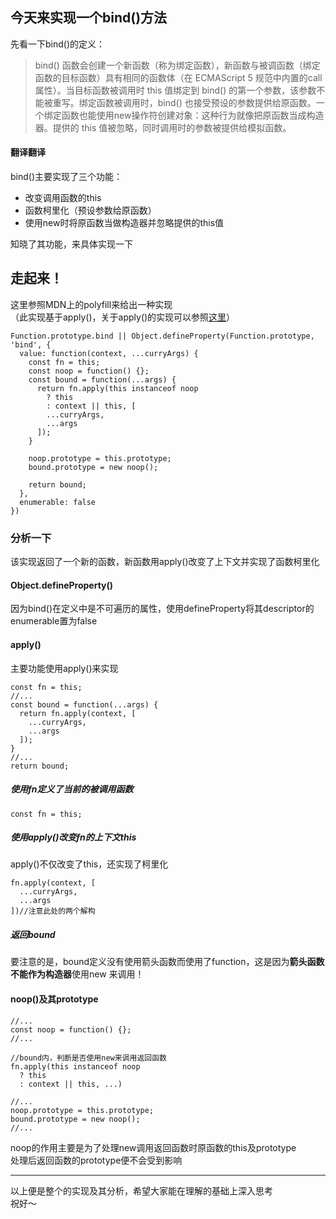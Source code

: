 ## 今天来实现一个bind()方法

先看一下bind()的定义：
>bind() 函数会创建一个新函数（称为绑定函数），新函数与被调函数（绑定函数的目标函数）具有相同的函数体（在 ECMAScript 5 规范中内置的call属性）。当目标函数被调用时 this 值绑定到 bind() 的第一个参数，该参数不能被重写。绑定函数被调用时，bind() 也接受预设的参数提供给原函数。一个绑定函数也能使用new操作符创建对象：这种行为就像把原函数当成构造器。提供的 this 值被忽略，同时调用时的参数被提供给模拟函数。

#### 翻译翻译   
bind()主要实现了三个功能：
- 改变调用函数的this
- 函数柯里化（预设参数给原函数）
- 使用new时将原函数当做构造器并忽略提供的this值


知晓了其功能，来具体实现一下
## 走起来！

这里参照MDN上的polyfill来给出一种实现   
（此实现基于apply()，关于apply()的实现可以参照[这里](https://github.com/lidad/every-day-a-challenge/tree/master/apply)）

```
Function.prototype.bind || Object.defineProperty(Function.prototype, 'bind', {
  value: function(context, ...curryArgs) {
    const fn = this;
    const noop = function() {};
    const bound = function(...args) {
      return fn.apply(this instanceof noop
        ? this
        : context || this, [
        ...curryArgs,
        ...args
      ]);
    }

    noop.prototype = this.prototype;
    bound.prototype = new noop();

    return bound;
  },
  enumerable: false
})
```

### 分析一下

该实现返回了一个新的函数，新函数用apply()改变了上下文并实现了函数柯里化

#### Object.defineProperty()

因为bind()在定义中是不可遍历的属性，使用defineProperty将其descriptor的enumerable置为false

#### apply()
主要功能使用apply()来实现
```
const fn = this;
//...
const bound = function(...args) {
  return fn.apply(context, [
    ...curryArgs,
    ...args
  ]);
}
//...
return bound;
```   

##### 使用fn定义了当前的被调用函数   
```
const fn = this;
```
##### 使用apply()改变fn的上下文this
apply()不仅改变了this，还实现了柯里化
```
fn.apply(context, [
  ...curryArgs,
  ...args
])//注意此处的两个解构
```
##### 返回bound
要注意的是，bound定义没有使用箭头函数而使用了function，这是因为**箭头函数不能作为构造器**使用new 来调用！   


#### noop()及其prototype
```
//...
const noop = function() {};
//...

//bound内，判断是否使用new来调用返回函数
fn.apply(this instanceof noop
  ? this
  : context || this, ...)

//...
noop.prototype = this.prototype;
bound.prototype = new noop();
//...
```
noop的作用主要是为了处理new调用返回函数时原函数的this及prototype   
处理后返回函数的prototype便不会受到影响   

***
以上便是整个的实现及其分析，希望大家能在理解的基础上深入思考   
祝好～